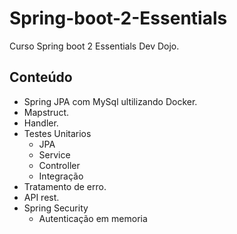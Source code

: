# Spring-boot-2-Essentials
Curso Spring boot 2 Essentials Dev Dojo.
## Conteúdo
- Spring JPA com MySql ultilizando Docker.
- Mapstruct.
- Handler.
- Testes Unitarios 
  - JPA
  - Service
  - Controller
  - Integração
- Tratamento de erro.
- API rest.
- Spring Security
  - Autenticação em memoria

